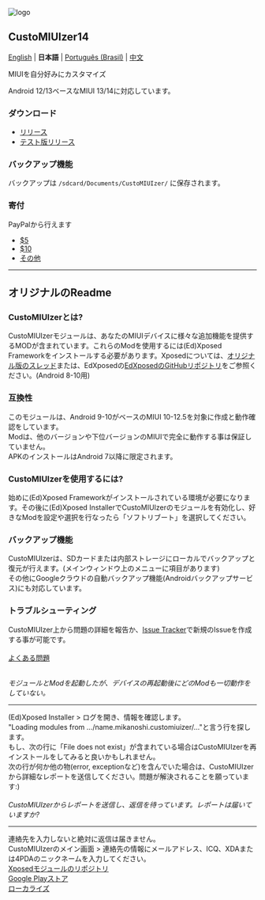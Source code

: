 ![logo](https://code.highspec.ru/customiuizer_promo.png)

## CustoMIUIzer14

[English](README.md) | **日本語** | [Português (Brasil)](README_PT-BR.md) | [中文](README_zh.md)

MIUIを自分好みにカスタマイズ

Android 12/13ベースなMIUI 13/14に対応しています。

### ダウンロード
* [リリース](https://github.com/MonwF/customiuizer/releases)
* [テスト版リリース](https://rz3kv5wa4g.jiandaoyun.com/dash/650e43a383027ec3225083e9)

### バックアップ機能
バックアップは `/sdcard/Documents/CustoMIUIzer/` に保存されます。

### 寄付
PayPalから行えます
* [$5](https://paypal.me/tpsxj/5)
* [$10](https://paypal.me/tpsxj/10)
* [その他](https://paypal.me/tpsxj)

------

## オリジナルのReadme

### CustoMIUIzerとは? ###
CustoMIUIzerモジュールは、あなたのMIUIデバイスに様々な追加機能を提供するMODが含まれています。これらのModを使用するには(Ed)Xposed Frameworkをインストールする必要があります。Xposedについては、<a href="http://forum.xda-developers.com/xposed/xposed-installer-versions-changelog-t2714053" target="_blank">オリジナル版のスレッド</a>または、EdXposedの<a href="https://github.com/ElderDrivers/EdXposed" target="_blank">EdXposedのGitHubリポジトリ</a>をご参照ください。(Android 8-10用)

### 互換性 ###
このモジュールは、Android 9-10がベースのMIUI 10-12.5を対象に作成と動作確認をしています。<br>
Modは、他のバージョンや下位バージョンのMIUIで完全に動作する事は保証していません。<br>
APKのインストールはAndroid 7以降に限定されます。<br>

### CustoMIUIzerを使用するには? ###
始めに(Ed)Xposed Frameworkがインストールされている環境が必要になります。その後に(Ed)Xposed InstallerでCustoMIUIzerのモジュールを有効化し、好きなModを設定や選択を行なったら「ソフトリブート」を選択してください。

### バックアップ機能 ###
CustoMIUIzerは、SDカードまたは内部ストレージにローカルでバックアップと復元が行えます。(メインウィンドウ上のメニューに項目があります)<br>
その他にGoogleクラウドの自動バックアップ機能(Androidバックアップサービス)にも対応しています。

### トラブルシューティング ###
CustoMIUIzer上から問題の詳細を報告か、<a href="https://code.highspec.ru/Mikanoshi/CustoMIUIzer/issues">Issue Tracker</a>で新規のIssueを作成する事が可能です。
<br><br>
<u>よくある問題</u><br><br>

<i>モジュールとModを起動したが、デバイスの再起動後にどのModも一切動作をしていない。</i>
<hr>
(Ed)Xposed Installer > ログを開き、情報を確認します。<br>
"Loading modules from .../name.mikanoshi.customiuizer/..."と言う行を探します。<br>
もし、次の行に「File does not exist」が含まれている場合はCustoMIUIzerを再インストールをしてみると良いかもしれません。<br>
次の行が何か他の物(error, exceptionなど)を含んでいた場合は、CustoMIUIzerから詳細なレポートを送信してください。問題が解決されることを願っています:)
<br><br>
<i>CustoMIUIzerからレポートを送信し、返信を待っています。レポートは届いていますか?</i>
<hr>
連絡先を入力しないと絶対に返信は届きません。<br>
CustoMIUIzerのメイン画面 > 連絡先の情報にメールアドレス、ICQ、XDAまたは4PDAのニックネームを入力してください。
<br>
<a href="https://repo.xposed.info/module/name.mikanoshi.customiuizer" target="_blank">Xposedモジュールのリポジトリ</a><br>
<a href="https://play.google.com/store/apps/details?id=name.mikanoshi.customiuizer" target="_blank">Google Playストア</a><br>
<a href="https://customiuizer.oneskyapp.com/admin/project/dashboard/project/335607" target="_blank">ローカライズ</a>
